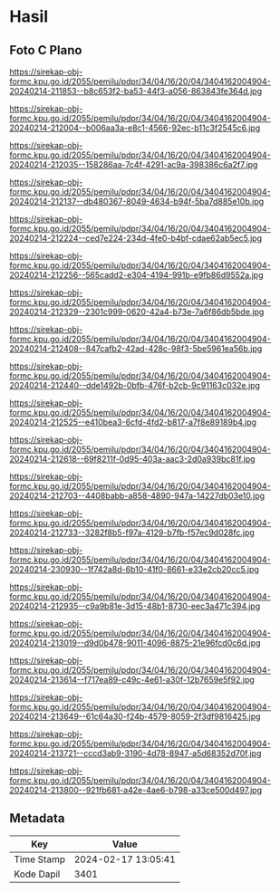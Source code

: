 # Hasil

## Foto C Plano

https://sirekap-obj-formc.kpu.go.id/2055/pemilu/pdpr/34/04/16/20/04/3404162004904-20240214-211853--b8c653f2-ba53-44f3-a056-863843fe364d.jpg

https://sirekap-obj-formc.kpu.go.id/2055/pemilu/pdpr/34/04/16/20/04/3404162004904-20240214-212004--b006aa3a-e8c1-4566-92ec-b11c3f2545c6.jpg

https://sirekap-obj-formc.kpu.go.id/2055/pemilu/pdpr/34/04/16/20/04/3404162004904-20240214-212035--158286aa-7c4f-4291-ac9a-398386c6a2f7.jpg

https://sirekap-obj-formc.kpu.go.id/2055/pemilu/pdpr/34/04/16/20/04/3404162004904-20240214-212137--db480367-8049-4634-b94f-5ba7d885e10b.jpg

https://sirekap-obj-formc.kpu.go.id/2055/pemilu/pdpr/34/04/16/20/04/3404162004904-20240214-212224--ced7e224-234d-4fe0-b4bf-cdae62ab5ec5.jpg

https://sirekap-obj-formc.kpu.go.id/2055/pemilu/pdpr/34/04/16/20/04/3404162004904-20240214-212256--565cadd2-e304-4194-991b-e9fb86d9552a.jpg

https://sirekap-obj-formc.kpu.go.id/2055/pemilu/pdpr/34/04/16/20/04/3404162004904-20240214-212329--2301c999-0620-42a4-b73e-7a6f86db5bde.jpg

https://sirekap-obj-formc.kpu.go.id/2055/pemilu/pdpr/34/04/16/20/04/3404162004904-20240214-212408--847cafb2-42ad-428c-98f3-5be5961ea56b.jpg

https://sirekap-obj-formc.kpu.go.id/2055/pemilu/pdpr/34/04/16/20/04/3404162004904-20240214-212440--dde1492b-0bfb-476f-b2cb-9c91163c032e.jpg

https://sirekap-obj-formc.kpu.go.id/2055/pemilu/pdpr/34/04/16/20/04/3404162004904-20240214-212525--e410bea3-6cfd-4fd2-b817-a7f8e89189b4.jpg

https://sirekap-obj-formc.kpu.go.id/2055/pemilu/pdpr/34/04/16/20/04/3404162004904-20240214-212618--69f8211f-0d95-403a-aac3-2d0a939bc81f.jpg

https://sirekap-obj-formc.kpu.go.id/2055/pemilu/pdpr/34/04/16/20/04/3404162004904-20240214-212703--4408babb-a858-4890-947a-14227db03e10.jpg

https://sirekap-obj-formc.kpu.go.id/2055/pemilu/pdpr/34/04/16/20/04/3404162004904-20240214-212733--3282f8b5-f97a-4129-b7fb-f57ec9d028fc.jpg

https://sirekap-obj-formc.kpu.go.id/2055/pemilu/pdpr/34/04/16/20/04/3404162004904-20240214-230930--1f742a8d-6b10-41f0-8661-e33e2cb20cc5.jpg

https://sirekap-obj-formc.kpu.go.id/2055/pemilu/pdpr/34/04/16/20/04/3404162004904-20240214-212935--c9a9b81e-3d15-48b1-8730-eec3a471c394.jpg

https://sirekap-obj-formc.kpu.go.id/2055/pemilu/pdpr/34/04/16/20/04/3404162004904-20240214-213019--d9d0b478-9011-4096-8875-21e96fcd0c6d.jpg

https://sirekap-obj-formc.kpu.go.id/2055/pemilu/pdpr/34/04/16/20/04/3404162004904-20240214-213614--f717ea89-c49c-4e61-a30f-12b7659e5f92.jpg

https://sirekap-obj-formc.kpu.go.id/2055/pemilu/pdpr/34/04/16/20/04/3404162004904-20240214-213649--61c64a30-f24b-4579-8059-2f3df9816425.jpg

https://sirekap-obj-formc.kpu.go.id/2055/pemilu/pdpr/34/04/16/20/04/3404162004904-20240214-213721--cccd3ab9-3190-4d78-8947-a5d68352d70f.jpg

https://sirekap-obj-formc.kpu.go.id/2055/pemilu/pdpr/34/04/16/20/04/3404162004904-20240214-213800--921fb681-a42e-4ae6-b798-a33ce500d497.jpg


## Metadata

| Key        | Value               |
| ---------- | ------------------- |
| Time Stamp | 2024-02-17 13:05:41 |
| Kode Dapil | 3401                |



